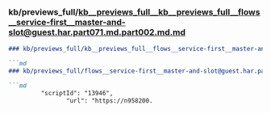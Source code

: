 ### kb/previews_full/kb__previews_full__kb__previews_full__flows__service-first__master-and-slot@guest.har.part071.md.part002.md.md

```md
### kb/previews_full/kb__previews_full__flows__service-first__master-and-slot@guest.har.part071.md.part002.md

```md
### kb/previews_full/flows__service-first__master-and-slot@guest.har.part071.md (part 002)

```md
         "scriptId": "13946",
                "url": "https://n958200.
```

```

```

```
